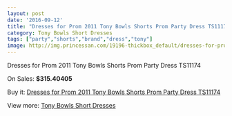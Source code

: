 ```yaml
---
layout: post
date: '2016-09-12'
title: "Dresses for Prom 2011 Tony Bowls Shorts Prom Party Dress TS11174"
category: Tony Bowls Short Dresses
tags: ["party","shorts","brand","dress","tony"]
image: http://img.princessan.com/19196-thickbox_default/dresses-for-prom-2011-tony-bowls-shorts-prom-party-dress-ts11174.jpg
---
```

Dresses for Prom 2011 Tony Bowls Shorts Prom Party Dress TS11174

On Sales: **$315.40405**
<a href="https://www.princessan.com/en/tony-bowls-short-dresses/8668-dresses-for-prom-2011-tony-bowls-shorts-prom-party-dress-ts11174.html"><amp-img layout="responsive" width="600" height="600" src="//img.princessan.com/19196-thickbox_default/dresses-for-prom-2011-tony-bowls-shorts-prom-party-dress-ts11174.jpg" alt="Dresses for Prom 2011 Tony Bowls Shorts Prom Party Dress TS11174 0" /></a>
<a href="https://www.princessan.com/en/tony-bowls-short-dresses/8668-dresses-for-prom-2011-tony-bowls-shorts-prom-party-dress-ts11174.html"><amp-img layout="responsive" width="600" height="600" src="//img.princessan.com/19197-thickbox_default/dresses-for-prom-2011-tony-bowls-shorts-prom-party-dress-ts11174.jpg" alt="Dresses for Prom 2011 Tony Bowls Shorts Prom Party Dress TS11174 1" /></a>
<a href="https://www.princessan.com/en/tony-bowls-short-dresses/8668-dresses-for-prom-2011-tony-bowls-shorts-prom-party-dress-ts11174.html"><amp-img layout="responsive" width="600" height="600" src="//img.princessan.com/19198-thickbox_default/dresses-for-prom-2011-tony-bowls-shorts-prom-party-dress-ts11174.jpg" alt="Dresses for Prom 2011 Tony Bowls Shorts Prom Party Dress TS11174 2" /></a>
<a href="https://www.princessan.com/en/tony-bowls-short-dresses/8668-dresses-for-prom-2011-tony-bowls-shorts-prom-party-dress-ts11174.html"><amp-img layout="responsive" width="600" height="600" src="//img.princessan.com/19199-thickbox_default/dresses-for-prom-2011-tony-bowls-shorts-prom-party-dress-ts11174.jpg" alt="Dresses for Prom 2011 Tony Bowls Shorts Prom Party Dress TS11174 3" /></a>

Buy it: [Dresses for Prom 2011 Tony Bowls Shorts Prom Party Dress TS11174](https://www.princessan.com/en/tony-bowls-short-dresses/8668-dresses-for-prom-2011-tony-bowls-shorts-prom-party-dress-ts11174.html "Dresses for Prom 2011 Tony Bowls Shorts Prom Party Dress TS11174")

View more: [Tony Bowls Short Dresses](https://www.princessan.com/en/70-tony-bowls-short-dresses "Tony Bowls Short Dresses")